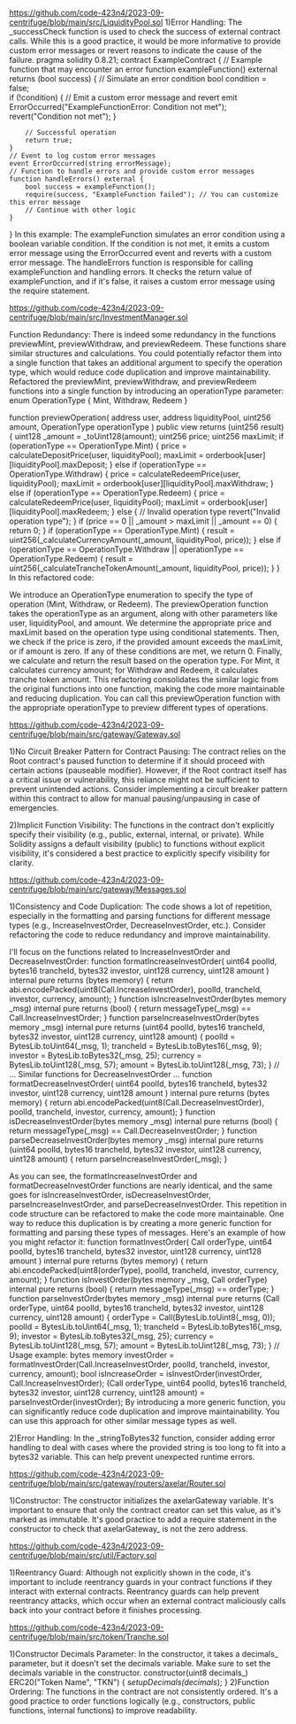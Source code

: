 https://github.com/code-423n4/2023-09-centrifuge/blob/main/src/LiquidityPool.sol
1)Error Handling: The _successCheck function is used to check the success of external contract calls. While this is a good practice, it would be more informative to provide custom error messages or revert reasons to indicate the cause of the failure.
pragma solidity 0.8.21;
contract ExampleContract {
    // Example function that may encounter an error
    function exampleFunction() external returns (bool success) {
        // Simulate an error condition
        bool condition = false;        
        if (!condition) {
            // Emit a custom error message and revert
            emit ErrorOccurred("ExampleFunctionError: Condition not met");
            revert("Condition not met");        }
        
        // Successful operation
        return true;
    }
    // Event to log custom error messages
    event ErrorOccurred(string errorMessage);
    // Function to handle errors and provide custom error messages
    function handleErrors() external {
        bool success = exampleFunction();
        require(success, "ExampleFunction failed"); // You can customize this error message        
        // Continue with other logic
    }
}
In this example:
The exampleFunction simulates an error condition using a boolean variable condition. If the condition is not met, it emits a custom error message using the ErrorOccurred event and reverts with a custom error message.
The handleErrors function is responsible for calling exampleFunction and handling errors. It checks the return value of exampleFunction, and if it's false, it raises a custom error message using the require statement.

https://github.com/code-423n4/2023-09-centrifuge/blob/main/src/InvestmentManager.sol

Function Redundancy: There is indeed some redundancy in the functions previewMint, previewWithdraw, and previewRedeem. These functions share similar structures and calculations. You could potentially refactor them into a single function that takes an additional argument to specify the operation type, which would reduce code duplication and improve maintainability.
Refactored the previewMint, previewWithdraw, and previewRedeem functions into a single function by introducing an operationType parameter:
enum OperationType { Mint, Withdraw, Redeem }

function previewOperation(
    address user,
    address liquidityPool,
    uint256 amount,
    OperationType operationType
) public view returns (uint256 result) {
    uint128 _amount = _toUint128(amount);
    uint256 price;
    uint256 maxLimit;
    if (operationType == OperationType.Mint) {
        price = calculateDepositPrice(user, liquidityPool);
        maxLimit = orderbook[user][liquidityPool].maxDeposit;
    } else if (operationType == OperationType.Withdraw) {
        price = calculateRedeemPrice(user, liquidityPool);
        maxLimit = orderbook[user][liquidityPool].maxWithdraw;
    } else if (operationType == OperationType.Redeem) {
        price = calculateRedeemPrice(user, liquidityPool);
        maxLimit = orderbook[user][liquidityPool].maxRedeem;
    } else {
        // Invalid operation type
        revert("Invalid operation type");
    }
    if (price == 0 || _amount > maxLimit || _amount == 0) {
        return 0;
    }
    if (operationType == OperationType.Mint) {
        result = uint256(_calculateCurrencyAmount(_amount, liquidityPool, price));
    } else if (operationType == OperationType.Withdraw || operationType == OperationType.Redeem) {
        result = uint256(_calculateTrancheTokenAmount(_amount, liquidityPool, price));
    }
}
In this refactored code:

We introduce an OperationType enumeration to specify the type of operation (Mint, Withdraw, or Redeem).
The previewOperation function takes the operationType as an argument, along with other parameters like user, liquidityPool, and amount.
We determine the appropriate price and maxLimit based on the operation type using conditional statements.
Then, we check if the price is zero, if the provided amount exceeds the maxLimit, or if amount is zero. If any of these conditions are met, we return 0.
Finally, we calculate and return the result based on the operation type. For Mint, it calculates currency amount; for Withdraw and Redeem, it calculates tranche token amount.
This refactoring consolidates the similar logic from the original functions into one function, making the code more maintainable and reducing duplication. You can call this previewOperation function with the appropriate operationType to preview different types of operations.

https://github.com/code-423n4/2023-09-centrifuge/blob/main/src/gateway/Gateway.sol

1)No Circuit Breaker Pattern for Contract Pausing:
The contract relies on the Root contract's paused function to determine if it should proceed with certain actions (pauseable modifier). However, if the Root contract itself has a critical issue or vulnerability, this reliance might not be sufficient to prevent unintended actions. Consider implementing a circuit breaker pattern within this contract to allow for manual pausing/unpausing in case of emergencies.

2)Implicit Function Visibility: The functions in the contract don't explicitly specify their visibility (e.g., public, external, internal, or private). While Solidity assigns a default visibility (public) to functions without explicit visibility, it's considered a best practice to explicitly specify visibility for clarity.

https://github.com/code-423n4/2023-09-centrifuge/blob/main/src/gateway/Messages.sol

1)Consistency and Code Duplication: The code shows a lot of repetition, especially in the formatting and parsing functions for different message types (e.g., IncreaseInvestOrder, DecreaseInvestOrder, etc.). Consider refactoring the code to reduce redundancy and improve maintainability. 


I'll focus on the functions related to IncreaseInvestOrder and DecreaseInvestOrder:
function formatIncreaseInvestOrder(
    uint64 poolId,
    bytes16 trancheId,
    bytes32 investor,
    uint128 currency,
    uint128 amount
) internal pure returns (bytes memory) {
    return abi.encodePacked(uint8(Call.IncreaseInvestOrder), poolId, trancheId, investor, currency, amount);
}
function isIncreaseInvestOrder(bytes memory _msg) internal pure returns (bool) {
    return messageType(_msg) == Call.IncreaseInvestOrder;
}
function parseIncreaseInvestOrder(bytes memory _msg)
    internal
    pure
    returns (uint64 poolId, bytes16 trancheId, bytes32 investor, uint128 currency, uint128 amount)
{
    poolId = BytesLib.toUint64(_msg, 1);
    trancheId = BytesLib.toBytes16(_msg, 9);
    investor = BytesLib.toBytes32(_msg, 25);
    currency = BytesLib.toUint128(_msg, 57);
    amount = BytesLib.toUint128(_msg, 73);
}
// ... Similar functions for DecreaseInvestOrder ...
function formatDecreaseInvestOrder(
    uint64 poolId,
    bytes16 trancheId,
    bytes32 investor,
    uint128 currency,
    uint128 amount
) internal pure returns (bytes memory) {
    return abi.encodePacked(uint8(Call.DecreaseInvestOrder), poolId, trancheId, investor, currency, amount);
}
function isDecreaseInvestOrder(bytes memory _msg) internal pure returns (bool) {
    return messageType(_msg) == Call.DecreaseInvestOrder;
}
function parseDecreaseInvestOrder(bytes memory _msg)
    internal
    pure
    returns (uint64 poolId, bytes16 trancheId, bytes32 investor, uint128 currency, uint128 amount)
{
    return parseIncreaseInvestOrder(_msg);
}

As you can see, the formatIncreaseInvestOrder and formatDecreaseInvestOrder functions are nearly identical, and the same goes for isIncreaseInvestOrder, isDecreaseInvestOrder, parseIncreaseInvestOrder, and parseDecreaseInvestOrder. This repetition in code structure can be refactored to make the code more maintainable.
One way to reduce this duplication is by creating a more generic function for formatting and parsing these types of messages. Here's an example of how you might refactor it:
function formatInvestOrder(
    Call orderType,
    uint64 poolId,
    bytes16 trancheId,
    bytes32 investor,
    uint128 currency,
    uint128 amount
) internal pure returns (bytes memory) {
    return abi.encodePacked(uint8(orderType), poolId, trancheId, investor, currency, amount);
}
function isInvestOrder(bytes memory _msg, Call orderType) internal pure returns (bool) {
    return messageType(_msg) == orderType;
}
function parseInvestOrder(bytes memory _msg)
    internal
    pure
    returns (Call orderType, uint64 poolId, bytes16 trancheId, bytes32 investor, uint128 currency, uint128 amount)
{
    orderType = Call(BytesLib.toUint8(_msg, 0));
    poolId = BytesLib.toUint64(_msg, 1);
    trancheId = BytesLib.toBytes16(_msg, 9);
    investor = BytesLib.toBytes32(_msg, 25);
    currency = BytesLib.toUint128(_msg, 57);
    amount = BytesLib.toUint128(_msg, 73);
}
// Usage example:
bytes memory investOrder = formatInvestOrder(Call.IncreaseInvestOrder, poolId, trancheId, investor, currency, amount);
bool isIncreaseOrder = isInvestOrder(investOrder, Call.IncreaseInvestOrder);
(Call orderType, uint64 poolId, bytes16 trancheId, bytes32 investor, uint128 currency, uint128 amount) = parseInvestOrder(investOrder);
By introducing a more generic function, you can significantly reduce code duplication and improve maintainability. You can use this approach for other similar message types as well.


2)Error Handling: In the _stringToBytes32 function, consider adding error handling to deal with cases where the provided string is too long to fit into a bytes32 variable. This can help prevent unexpected runtime errors.

https://github.com/code-423n4/2023-09-centrifuge/blob/main/src/gateway/routers/axelar/Router.sol

1)Constructor: The constructor initializes the axelarGateway variable. It's important to ensure that only the contract creator can set this value, as it's marked as immutable. It's good practice to add a require statement in the constructor to check that axelarGateway_ is not the zero address.

https://github.com/code-423n4/2023-09-centrifuge/blob/main/src/util/Factory.sol

1)Reentrancy Guard: Although not explicitly shown in the code, it's important to include reentrancy guards in your contract functions if they interact with external contracts. Reentrancy guards can help prevent reentrancy attacks, which occur when an external contract maliciously calls back into your contract before it finishes processing.

https://github.com/code-423n4/2023-09-centrifuge/blob/main/src/token/Tranche.sol

1)Constructor Decimals Parameter: In the constructor, it takes a decimals_ parameter, but it doesn't set the decimals variable. Make sure to set the decimals variable in the constructor.
constructor(uint8 decimals_) ERC20("Token Name", "TKN") {
    _setupDecimals(decimals_);
}
2)Function Ordering: The functions in the contract are not consistently ordered. It's a good practice to order functions logically (e.g., constructors, public functions, internal functions) to improve readability.